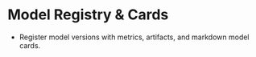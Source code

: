 # Model Registry & Cards
- Register model versions with metrics, artifacts, and markdown model cards.
